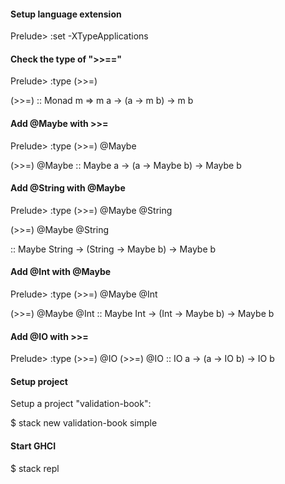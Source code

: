 <h4>Setup language extension</h4>

Prelude> :set -XTypeApplications

<h4>Check the type of ">>=="</h4>

Prelude> :type (>>=)

(>>=) :: Monad m => m a -> (a -> m b) -> m b

<h4>Add @Maybe with >>=</h4>

Prelude> :type (>>=) @Maybe

(>>=) @Maybe :: Maybe a -> (a -> Maybe b) -> Maybe b

<h4>Add @String with @Maybe</h4>

Prelude> :type (>>=) @Maybe @String

(>>=) @Maybe @String

  :: Maybe String -> (String -> Maybe b) -> Maybe b

<h4>Add @Int with @Maybe</h4>

Prelude> :type (>>=) @Maybe @Int

(>>=) @Maybe @Int :: Maybe Int -> (Int -> Maybe b) -> Maybe b

<h4>Add @IO with >>=</h4>

Prelude> :type (>>=) @IO
(>>=) @IO :: IO a -> (a -> IO b) -> IO b

<h4>Setup project</h4>
Setup a project "validation-book":

$ stack new validation-book simple

<h4>Start GHCI</h4>

$ stack repl
